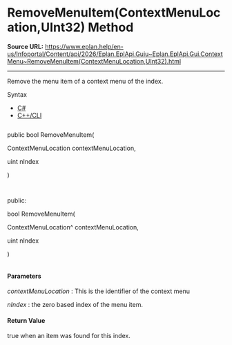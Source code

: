# RemoveMenuItem(ContextMenuLocation,UInt32) Method

**Source URL:** https://www.eplan.help/en-us/Infoportal/Content/api/2026/Eplan.EplApi.Guiu~Eplan.EplApi.Gui.ContextMenu~RemoveMenuItem(ContextMenuLocation,UInt32).html

---

Remove the menu item of a context menu of the index.

Syntax

- [C#](#i-syntax-CS)
- [C++/CLI](#i-syntax-CPP2005)

```
```
public bool RemoveMenuItem( 

   ContextMenuLocation contextMenuLocation,

   uint nIndex

)
```
```

```
```
public:

bool RemoveMenuItem( 

   ContextMenuLocation^ contextMenuLocation,

   uint nIndex

)
```
```

#### Parameters

*contextMenuLocation*
:   This is the identifier of the context menu

*nIndex*
:   the zero based index of the menu item.

#### Return Value

true when an item was found for this index.
